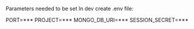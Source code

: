 Parameters needed to be set
In dev create .env file:

PORT=***
PROJECT=***
MONGO_DB_URI=***
SESSION_SECRET=***
